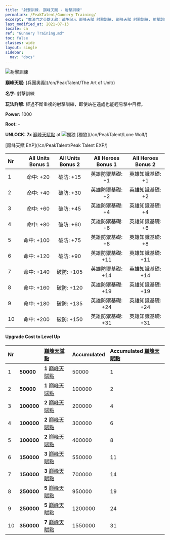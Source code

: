 ```yaml
---
title: "射擊訓練. 巔峰天賦 - 射擊訓練"
permalink: /PeakTalent/Gunnery Training/
excerpt: "魔法门之英雄无敌：战争纪元 巔峰天賦 射擊訓練. 巔峰天賦 射擊訓練. 射擊訓練"
last_modified_at: 2021-07-13
locale: cn
ref: "Gunnery Training.md"
toc: false
classes: wide
layout: single
sidebar:
  nav: "docs"
---
```


  ![射擊訓練](/images/pt/talent_2008.png)

  **巔峰天賦:** [兵團奧義](/cn/PeakTalent/The Art of Unit/)

  **名字:** 射擊訓練

  **玩法詳解:** 經過不斷重複的射擊訓練，即使站在遠處也能輕易擊中目標。

  **Power:** 1000

  **Root:** -

  **UNLOCK: 7x** [巔峰天賦點](/cn/Items/con_934/) at ![獨狼](/images/pt/talent_2001.png) [獨狼](/cn/PeakTalent/Lone Wolf/)

  [巔峰天賦 EXP](/cn/PeakTalent/Peak Talent EXP/)

  | Nr | All Units Bonus 1 | All Units Bonus 2 | All Heroes Bonus 1 | All Heroes Bonus 2 |
  |:---|--------------:|:-------------:|:-------------:|:-------------:|
  | 1 | 命中: +20 | 破防: +15 | 英雄防禦基礎: +1 | 英雄知識基礎: +1 |
  | 2 | 命中: +40 | 破防: +30 | 英雄防禦基礎: +2 | 英雄知識基礎: +2 |
  | 3 | 命中: +60 | 破防: +45 | 英雄防禦基礎: +4 | 英雄知識基礎: +4 |
  | 4 | 命中: +80 | 破防: +60 | 英雄防禦基礎: +6 | 英雄知識基礎: +6 |
  | 5 | 命中: +100 | 破防: +75 | 英雄防禦基礎: +8 | 英雄知識基礎: +8 |
  | 6 | 命中: +120 | 破防: +90 | 英雄防禦基礎: +11 | 英雄知識基礎: +11 |
  | 7 | 命中: +140 | 破防: +105 | 英雄防禦基礎: +14 | 英雄知識基礎: +14 |
  | 8 | 命中: +160 | 破防: +120 | 英雄防禦基礎: +19 | 英雄知識基礎: +19 |
  | 9 | 命中: +180 | 破防: +135 | 英雄防禦基礎: +24 | 英雄知識基礎: +24 |
  | 10 | 命中: +200 | 破防: +150 | 英雄防禦基礎: +31 | 英雄知識基礎: +31 |


#### Upgrade Cost to Level Up

  | Nr | <i class="fas fa-coins"/> | [巔峰天賦點](/cn/Items/con_934/) | Accumulated <i class="fas fa-coins"/> | Accumulated [巔峰天賦點](/cn/Items/con_934/) |
  |:---|:--------------|:-------------|:-------------|:-------------|
  | 1 | **50000** | **1** [巔峰天賦點](/cn/Items/con_934/) | 50000 | 1 |
  | 2 | **50000** | **1** [巔峰天賦點](/cn/Items/con_934/) | 100000 | 2 |
  | 3 | **100000** | **2** [巔峰天賦點](/cn/Items/con_934/) | 200000 | 4 |
  | 4 | **100000** | **2** [巔峰天賦點](/cn/Items/con_934/) | 300000 | 6 |
  | 5 | **100000** | **2** [巔峰天賦點](/cn/Items/con_934/) | 400000 | 8 |
  | 6 | **150000** | **3** [巔峰天賦點](/cn/Items/con_934/) | 550000 | 11 |
  | 7 | **150000** | **3** [巔峰天賦點](/cn/Items/con_934/) | 700000 | 14 |
  | 8 | **250000** | **5** [巔峰天賦點](/cn/Items/con_934/) | 950000 | 19 |
  | 9 | **250000** | **5** [巔峰天賦點](/cn/Items/con_934/) | 1200000 | 24 |
  | 10 | **350000** | **7** [巔峰天賦點](/cn/Items/con_934/) | 1550000 | 31 |
